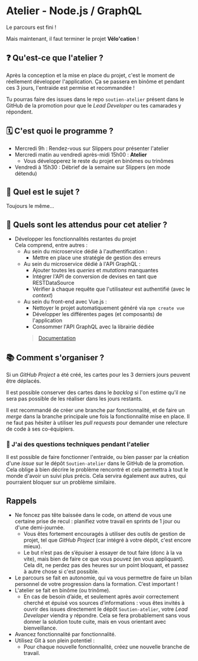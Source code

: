 # Atelier - Node.js / GraphQL

Le parcours est fini !

Mais maintenant, il faut terminer le projet **Vélo'cation** !

## ❓ Qu'est-ce que l'atelier ?

Après la conception et la mise en place du projet, c'est le moment de réellement développer l'application. Ça se passera en binôme et pendant ces 3 jours, l'entraide est permise et recommandée !

Tu pourras faire des issues dans le repo `soutien-atelier` présent dans le GitHub de la promotion pour que le *Lead Developer* ou tes camarades y répondent.

## 🗓️ C'est quoi le programme ?

- Mercredi 9h : Rendez-vous sur Slippers pour présenter l'atelier
- Mercredi matin au vendredi après-midi 15h00 : **Atelier**
  - Vous développerez le reste du projet en binômes ou trinômes
- Vendredi à 15h30 : Débrief de la semaine sur Slippers (en mode détendu)

## 📌 Quel est le sujet ? 

Toujours le même...

## 🎯 Quels sont les attendus pour cet atelier ?

- Développer les fonctionnalités restantes du projet  
Cela comprend, entre autres :
  - Au sein du microservice dédié à l'authentification :
    - Mettre en place une stratégie de gestion des erreurs
  - Au sein du microservice dédié à l'API GraphQL :
    - Ajouter toutes les *queries* et *mutations* manquantes
    - Intégrer l'API de conversion de devises en tant que RESTDataSource
    - Vérifier à chaque requête que l'utilisateur est authentifié (avec le _context_)
  - Au sein du front-end avec Vue.js :
    - Nettoyer le projet automatiquement généré via `npm create vue`
    - Développer les différentes pages (et composants) de l'application
    - Consommer l'API GraphQL avec la librairie dédiée  
    > [Documentation](https://apollo.vuejs.org/)


## 📚 Comment s'organiser ?

Si un *GitHub Project* a été créé, les cartes pour les 3 derniers jours peuvent être déplacés.

Il est possible conserver des cartes dans le *backlog* si l'on estime qu'il ne sera pas possible de les réaliser dans les jours restants.

Il est recommandé de créer une branche par fonctionnalité, et de faire un *merge* dans la branche principale une fois la fonctionnalité mise en place. Il ne faut pas hésiter à utiliser les *pull requests* pour demander une relecture de code à ses co-équipiers.

### 🙋 J'ai des questions techniques pendant l'atelier

Il est possible de faire fonctionner l'entraide, ou bien passer par la création d'une *issue* sur le dépôt `Soutien-atelier` dans le GitHub de la promotion. Cela oblige à bien décrire le problème rencontré et cela permettra à tout le monde d'avoir un suivi plus précis. Cela servira également aux autres, qui pourraient bloquer sur un problème similaire.

## Rappels

- Ne foncez pas tête baissée dans le code, on attend de vous une certaine prise de recul : planifiez votre travail en sprints de 1 jour ou d'une demi-journée.
  - Vous êtes fortement encouragés à utiliser des outils de gestion de projet, tel que *GitHub Project* (car intégré à votre dépôt, c'est encore mieux).
  - Le but n’est pas de s’épuiser à essayer de tout faire (donc à la va vite), mais bien de faire ce que vous pouvez (en vous appliquant). Cela dit, ne perdez pas des heures sur un point bloquant, et passez à autre chose si c'est possible.
- Le parcours se fait en autonomie, qui va vous permettre de faire un bilan personnel de votre progression dans la formation. C’est important !
- L'atelier se fait en binôme (ou trinôme).
  - En cas de besoin d’aide, et seulement après avoir correctement cherché et épuisé vos sources d’informations : vous êtes invités à ouvrir des issues directement le dépôt `Soutien-atelier`, votre *Lead Developer* viendra y répondre. Cela se fera probablement sans vous donner la solution toute cuite, mais en vous orientant avec bienveillance.
- Avancez fonctionnalité par fonctionnalité.
- Utilisez Git à son plein potentiel :
  - Pour chaque nouvelle fonctionnalité, créez une nouvelle branche de travail.